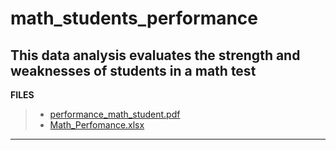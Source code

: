 # math_students_performance
This data analysis evaluates the strength and weaknesses of students in a math test
---
**FILES**
>* [performance_math_student.pdf](https://drive.google.com/file/d/1Wfr3ynVPWwvBRfPT3Ir2WiSJ9FihXsup/view?usp=drive_link)
>* [Math_Perfomance.xlsx](https://docs.google.com/spreadsheets/d/18_o_EWvM08j8kyv-spUee8bXOBfB-Qn7/edit?usp=drive_link&ouid=100765527569012299868&rtpof=true&sd=true)
---
